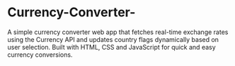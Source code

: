 # Currency-Converter-
A simple currency converter web app that fetches real-time exchange rates using the Currency API and updates country flags dynamically based on user selection. Built with HTML, CSS  and JavaScript for quick and easy currency conversions.

